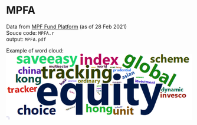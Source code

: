 # MPFA
Data from [MPF Fund Platform](https://mfp.mpfa.org.hk/eng/mpp_list.jsp) (as of 28 Feb 2021)   
Souce code: `MPFA.r`  
output: `MPFA.pdf`  

Example of word cloud:  
![alt text](https://github.com/EricLaw-LYL/MPFA/blob/main/wordcloud/q2.png "word cloud") 
